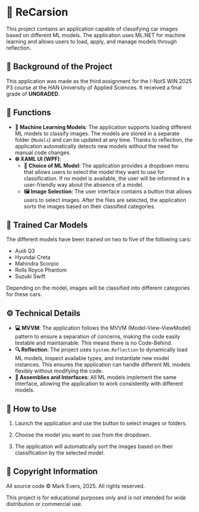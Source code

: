 # 🚗 ReCarsion

This project contains an application capable of classifying car images based on different ML models. The application uses ML.NET for machine learning and allows users to load, apply, and manage models through reflection.

## 📝 Background of the Project

This application was made as the third assignment for the I-NotS WIN 2025 P3 course at the HAN University of Applied Sciences. It received a final grade of **UNGRADED**.

## 🚀 Functions

- **🔧 Machine Learning Models**: The application supports loading different ML models to classify images. The models are stored in a separate folder (``Models``) and can be updated at any time. Thanks to reflection, the application automatically detects new models without the need for manual code changes.
- **🌐 XAML UI (WPF)**:
  - **🎯 Choice of ML Model**: The application provides a dropdown menu that allows users to select the model they want to use for classification. If no model is available, the user will be informed in a user-friendly way about the absence of a model.
  - **🖼️ Image Selection**: The user interface contains a button that allows users to select images. After the files are selected, the application sorts the images based on their classified categories.
 
## 🚗 Trained Car Models

The different models have been trained on two to five of the following cars:
- Audi Q3
- Hyundai Creta
- Mahindra Scorpio
- Rolls Royce Phantom
- Suzuki Swift

Depending on the model, images will be classified into different categories for these cars.
 
## ⚙️ Technical Details

- **💻 MVVM**: The application follows the MVVM (Model-View-ViewModel) pattern to ensure a separation of concerns, making the code easily testable and maintainable. This means there is no Code-Behind.
- **🔍 Reflection**: The project uses ``System.Reflection`` to dynamically load ML models, inspect available types, and instantiate new model instances. This ensures the application can handle different ML models flexibly without modifying the code.
- **🔗 Assemblies and Interfaces**: All ML models implement the same interface, allowing the application to work consistently with different models.

## 📖 How to Use

1. Launch the application and use the button to select images or folders.

2. Choose the model you want to use from the dropdown.

3. The application will automatically sort the images based on their classification by the selected model.

## 📜 Copyright Information

All source code © Mark Evers, 2025. All rights reserved.

This project is for educational purposes only and is not intended for wide distribution or commercial use.
